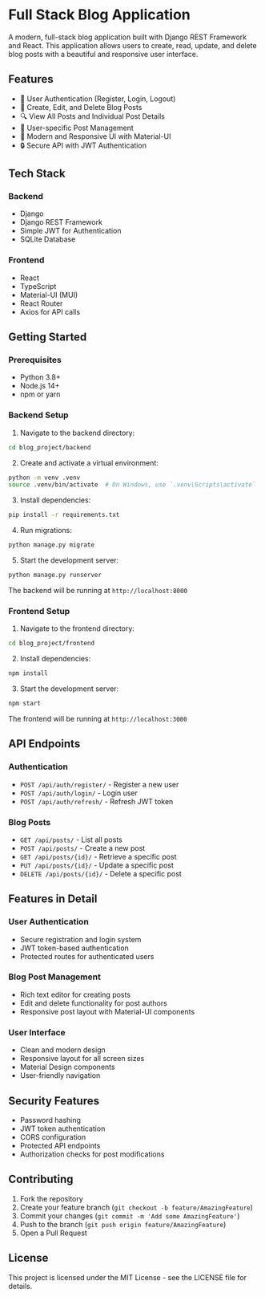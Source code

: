 # Full Stack Blog Application

A modern, full-stack blog application built with Django REST Framework and React. This application allows users to create, read, update, and delete blog posts with a beautiful and responsive user interface.

## Features

- 🔐 User Authentication (Register, Login, Logout)
- 📝 Create, Edit, and Delete Blog Posts
- 🔍 View All Posts and Individual Post Details
- 👤 User-specific Post Management
- 🎨 Modern and Responsive UI with Material-UI
- 🔒 Secure API with JWT Authentication

## Tech Stack

### Backend
- Django
- Django REST Framework
- Simple JWT for Authentication
- SQLite Database

### Frontend
- React
- TypeScript
- Material-UI (MUI)
- React Router
- Axios for API calls

## Getting Started

### Prerequisites
- Python 3.8+
- Node.js 14+
- npm or yarn

### Backend Setup

1. Navigate to the backend directory:
```bash
cd blog_project/backend
```

2. Create and activate a virtual environment:
```bash
python -m venv .venv
source .venv/bin/activate  # On Windows, use `.venv\Scripts\activate`
```

3. Install dependencies:
```bash
pip install -r requirements.txt
```

4. Run migrations:
```bash
python manage.py migrate
```

5. Start the development server:
```bash
python manage.py runserver
```

The backend will be running at `http://localhost:8000`

### Frontend Setup

1. Navigate to the frontend directory:
```bash
cd blog_project/frontend
```

2. Install dependencies:
```bash
npm install
```

3. Start the development server:
```bash
npm start
```

The frontend will be running at `http://localhost:3000`

## API Endpoints

### Authentication
- `POST /api/auth/register/` - Register a new user
- `POST /api/auth/login/` - Login user
- `POST /api/auth/refresh/` - Refresh JWT token

### Blog Posts
- `GET /api/posts/` - List all posts
- `POST /api/posts/` - Create a new post
- `GET /api/posts/{id}/` - Retrieve a specific post
- `PUT /api/posts/{id}/` - Update a specific post
- `DELETE /api/posts/{id}/` - Delete a specific post

## Features in Detail

### User Authentication
- Secure registration and login system
- JWT token-based authentication
- Protected routes for authenticated users

### Blog Post Management
- Rich text editor for creating posts
- Edit and delete functionality for post authors
- Responsive post layout with Material-UI components

### User Interface
- Clean and modern design
- Responsive layout for all screen sizes
- Material Design components
- User-friendly navigation

## Security Features
- Password hashing
- JWT token authentication
- CORS configuration
- Protected API endpoints
- Authorization checks for post modifications

## Contributing

1. Fork the repository
2. Create your feature branch (`git checkout -b feature/AmazingFeature`)
3. Commit your changes (`git commit -m 'Add some AmazingFeature'`)
4. Push to the branch (`git push origin feature/AmazingFeature`)
5. Open a Pull Request

## License

This project is licensed under the MIT License - see the LICENSE file for details. 